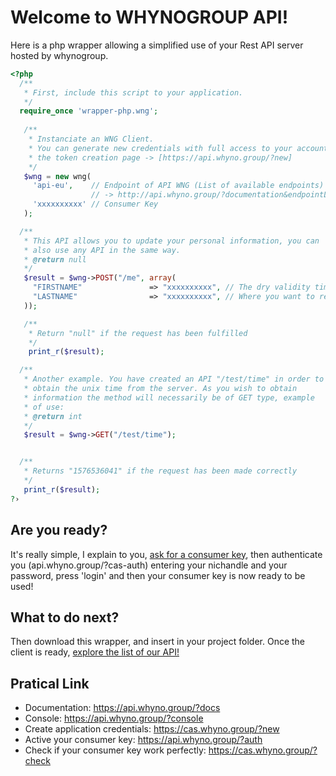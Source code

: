 # Welcome to WHYNOGROUP API!
Here is a php wrapper allowing a simplified use of your Rest API server hosted by whynogroup.

```php
<?php
  /**
   * First, include this script to your application.
   */
  require_once 'wrapper-php.wng';
  
   /**
    * Instanciate an WNG Client.
    * You can generate new credentials with full access to your account on
    * the token creation page -> [https://api.whyno.group/?new]
    */
   $wng = new wng(
     'api-eu',    // Endpoint of API WNG (List of available endpoints) 
                  // -> http://api.whyno.group/?documentation&endpointList
     'xxxxxxxxxx' // Consumer Key
   );

  /**
   * This API allows you to update your personal information, you can 
   * also use any API in the same way.
   * @return null
   */
   $result = $wng->POST("/me", array(
     "FIRSTNAME"               => "xxxxxxxxxx", // The dry validity time of the application's credentials, e.g: 0 for unlimited, 3600 for 1 hour with type of core.int
     "LASTNAME"                => "xxxxxxxxxx", // Where you want to redirect the user after sucessfull authentication with type of core.string:url
   ));

   /**
    * Return "null" if the request has been fulfilled
    */
    print_r($result);

  /**
   * Another example. You have created an API "/test/time" in order to
   * obtain the unix time from the server. As you wish to obtain 
   * information the method will necessarily be of GET type, example 
   * of use:
   * @return int
   */
   $result = $wng->GET("/test/time");


  /**
   * Returns "1576536041" if the request has been made correctly
   */
   print_r($result);
?›
```

Are you ready?
----------
It's really simple, I explain to you, [ask for a consumer key](https://api.whyno.group/?new), then authenticate you (api.whyno.group/?cas-auth) 
entering your nichandle and your password, press 'login' and then your consumer key is now ready to be used!

What to do next?
----------
Then download this wrapper, and insert in your project folder. Once the client is ready, [explore the list of our API!](https://api.whyno.group/?console)

Pratical Link
----------
 * Documentation: https://api.whyno.group/?docs
 * Console: https://api.whyno.group/?console
 * Create application credentials: https://cas.whyno.group/?new
 * Active your consumer key: https://api.whyno.group/?auth
 * Check if your consumer key work perfectly: https://cas.whyno.group/?check

